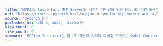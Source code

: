 ```yaml
---
title: "MCPJam Inspector: MCP Server의 시각적 디버깅을 위한 Web UI 기반 도구"
url: "https://discuss.pytorch.kr/t/mcpjam-inspector-mcp-server-web-ui/7215"
source: "pytorch_kr"
published_at: "7월 2, 2025,  3:30오전"
view_count: 0
like_count: 0
summary: "MCPJam Inspector는 웹 UI 기반의 시각적 디버깅 도구로, Model Context Protocol(MCP) 서버 개발자를 위한 다양한 기능을 제공합니다.  서버 테스트, 툴 호출, 로깅, AI 도구 연동 등을 간편하게 수행할 수 있으며, 특히 LLM과의 직접 연동을 지원하는 것이 특징입니다.  CLI 또는 Docker를 통해 설치 가능하며, 다양한 통신 방식과 설정 파일을 지원하여 편리한 MCP 서버 개발 환경을 제공합니다.\n"
---
```



